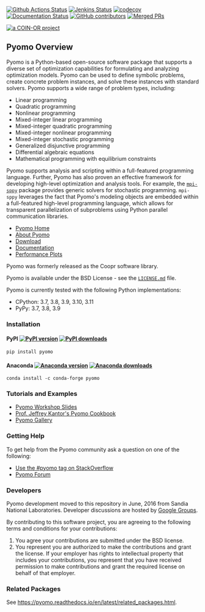 [![Github Actions Status](https://github.com/Pyomo/pyomo/workflows/GitHub%20CI/badge.svg?event=push)](https://github.com/Pyomo/pyomo/actions?query=event%3Apush+workflow%3A%22GitHub+CI%22)
[![Jenkins Status](https://img.shields.io/jenkins/s/https/software.sandia.gov/downloads/pub/pyomo/jenkins/Pyomo_trunk.svg?logo=jenkins&logoColor=white)](https://jenkins-srn.sandia.gov/job/Pyomo_trunk)
[![codecov](https://codecov.io/gh/Pyomo/pyomo/branch/main/graph/badge.svg)](https://codecov.io/gh/Pyomo/pyomo)
[![Documentation Status](https://readthedocs.org/projects/pyomo/badge/?version=latest)](http://pyomo.readthedocs.org/en/latest/)
[![GitHub contributors](https://img.shields.io/github/contributors/pyomo/pyomo.svg)](https://github.com/pyomo/pyomo/graphs/contributors)
[![Merged PRs](https://img.shields.io/github/issues-pr-closed-raw/pyomo/pyomo.svg?label=merged+PRs)](https://github.com/pyomo/pyomo/pulls?q=is:pr+is:merged)

[![a COIN-OR project](https://www.coin-or.org/GitHub/coin-or-badge.png)](https://www.coin-or.org)

## Pyomo Overview

Pyomo is a Python-based open-source software package that supports a
diverse set of optimization capabilities for formulating and analyzing
optimization models. Pyomo can be used to define symbolic problems,
create concrete problem instances, and solve these instances with
standard solvers. Pyomo supports a wide range of problem types,
including:

 -  Linear programming
 -  Quadratic programming
 -  Nonlinear programming
 -  Mixed-integer linear programming
 -  Mixed-integer quadratic programming
 -  Mixed-integer nonlinear programming
 -  Mixed-integer stochastic programming
 -  Generalized disjunctive programming
 -  Differential algebraic equations
 -  Mathematical programming with equilibrium constraints

Pyomo supports analysis and scripting within a full-featured programming
language. Further, Pyomo has also proven an effective framework for
developing high-level optimization and analysis tools.  For example, the
[`mpi-sppy`](https://github.com/Pyomo/mpi-sppy) package provides generic
solvers for stochastic programming. `mpi-sppy` leverages the fact that
Pyomo's modeling objects are embedded within a full-featured high-level
programming language, which allows for transparent parallelization of
subproblems using Python parallel communication libraries.

* [Pyomo Home](http://www.pyomo.org)
* [About Pyomo](http://www.pyomo.org/about)
* [Download](http://www.pyomo.org/installation/)
* [Documentation](http://www.pyomo.org/documentation/)
* [Performance Plots](https://software.sandia.gov/downloads/pub/pyomo/performance/index.html)

Pyomo was formerly released as the Coopr software library.

Pyomo is available under the BSD License - see the 
[`LICENSE.md`](https://github.com/Pyomo/pyomo/blob/main/LICENSE.md) file.

Pyomo is currently tested with the following Python implementations:

* CPython: 3.7, 3.8, 3.9, 3.10, 3.11
* PyPy: 3.7, 3.8, 3.9

### Installation

#### PyPI [![PyPI version](https://img.shields.io/pypi/v/pyomo.svg?maxAge=3600)](https://pypi.org/project/Pyomo/) [![PyPI downloads](https://img.shields.io/pypi/dm/pyomo.svg?maxAge=21600)](https://pypistats.org/packages/pyomo)

    pip install pyomo

#### Anaconda [![Anaconda version](https://anaconda.org/conda-forge/pyomo/badges/version.svg)](https://anaconda.org/conda-forge/pyomo) [![Anaconda downloads](https://anaconda.org/conda-forge/pyomo/badges/downloads.svg)](https://anaconda.org/conda-forge/pyomo)

    conda install -c conda-forge pyomo

### Tutorials and Examples

* [Pyomo Workshop Slides](https://software.sandia.gov/downloads/pub/pyomo/Pyomo-Workshop-Summer-2018.pdf)
* [Prof. Jeffrey Kantor's Pyomo Cookbook](https://jckantor.github.io/ND-Pyomo-Cookbook/)
* [Pyomo Gallery](https://github.com/Pyomo/PyomoGallery)

### Getting Help

To get help from the Pyomo community ask a question on one of the following:
* [Use the #pyomo tag on StackOverflow](https://stackoverflow.com/questions/ask?tags=pyomo)
* [Pyomo Forum](https://groups.google.com/forum/?hl=en#!forum/pyomo-forum)

### Developers

Pyomo development moved to this repository in June, 2016 from
Sandia National Laboratories. Developer discussions are hosted by
[Google Groups](https://groups.google.com/forum/#!forum/pyomo-developers).

By contributing to this software project, you are agreeing to the
following terms and conditions for your contributions:

1. You agree your contributions are submitted under the BSD license. 
2. You represent you are authorized to make the contributions and grant
   the license. If your employer has rights to intellectual property that
   includes your contributions, you represent that you have received
   permission to make contributions and grant the required license on
   behalf of that employer.


### Related Packages

See https://pyomo.readthedocs.io/en/latest/related_packages.html.
